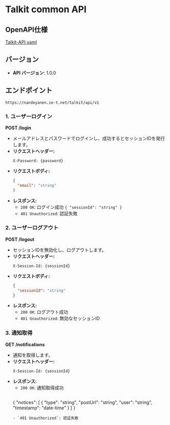 # Talkit common API 
## OpenAPI仕様
[Talkit-API.yaml](https://github.com/nekogakure/TalkitAPI-docs/blob/main/Talkit-API.yaml)
## バージョン
- **API バージョン**: 1.0.0

## エンドポイント
`https://nandeyanen.ie-t.net/talkit/api/v1`
### 1. ユーザーログイン
**POST /login**
- メールアドレスとパスワードでログインし、成功するとセッションIDを発行します。
- **リクエストヘッダー:**
  ```
  X-Password: {password}
  ```
- **リクエストボディ:**
  ```json
  {
    "email": "string"
  }
  ```
- **レスポンス:**
  - `200 OK`: ログイン成功 `{ "sessionId": "string" }`
  - `401 Unauthorized`: 認証失敗

### 2. ユーザーログアウト
**POST /logout**
- セッションIDを無効化し、ログアウトします。
- **リクエストヘッダー:**
  ```
  X-Session-Id: {sessionId}
  ```
- **リクエストボディ:**
  ```json
  {
    "sessionId": "string"
  }
  ```
- **レスポンス:**
  - `200 OK`: ログアウト成功
  - `401 Unauthorized`: 無効なセッションID

### 3. 通知取得
**GET /notifications**
- 通知を取得します。
- **リクエストヘッダー:**
  ```
  X-Session-Id: {sessionId}
  ```
- **レスポンス:**
  - `200 OK`: 通知取得成功
    ```json
  {
    "notices": [
      {
        "type": "string",
        "postUrl": "string",
        "user": "string",
        "timestamp": "date-time"
      }
    ]
  }
  ```
  - `401 Unauthorized`: 認証失敗

